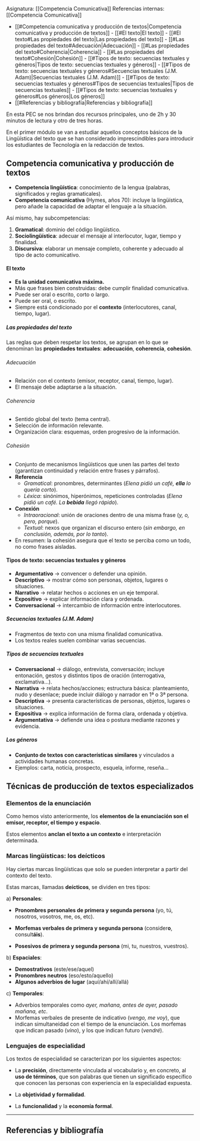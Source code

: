 Asignatura: [[Competencia Comunicativa]]
Referencias internas: [[Competencia Comunicativa]]

- [[#Competencia comunicativa y producción de textos|Competencia comunicativa y producción de textos]]
		- [[#El texto|El texto]]
			- [[#El texto#Las propiedades del texto|Las propiedades del texto]]
				- [[#Las propiedades del texto#Adecuación|Adecuación]]
				- [[#Las propiedades del texto#Coherencia|Coherencia]]
				- [[#Las propiedades del texto#Cohesión|Cohesión]]
		- [[#Tipos de texto: secuencias textuales y géneros|Tipos de texto: secuencias textuales y géneros]]
			- [[#Tipos de texto: secuencias textuales y géneros#Secuencias textuales (J.M. Adam)|Secuencias textuales (J.M. Adam)]]
			- [[#Tipos de texto: secuencias textuales y géneros#Tipos de secuencias textuales|Tipos de secuencias textuales]]
			- [[#Tipos de texto: secuencias textuales y géneros#Los géneros|Los géneros]]
- [[#Referencias y bibliografía|Referencias y bibliografía]]


En esta PEC se nos brindan dos recursos principales, uno de 2h y 30 minutos de lectura y otro de tres horas.

En el primer módulo se van a estudiar aquellos conceptos básicos de la Lingüística del texto que se han considerado imprescindibles para introducir los estudiantes de Tecnología en la redacción de textos.

## Competencia comunicativa y producción de textos

- **Competencia lingüística**: conocimiento de la lengua (palabras, significados y reglas gramaticales).
- **Competencia comunicativa** (Hymes, años 70): incluye la lingüística, pero añade la capacidad de adaptar el lenguaje a la situación.

Así mismo, hay subcompetencias:
1) **Gramatical**: dominio del código lingüístico.
2) **Sociolingüística**: adecuar el mensaje al interlocutor, lugar, tiempo y finalidad.
3) **Discursiva**: elaborar un mensaje completo, coherente y adecuado al tipo de acto comunicativo.

#### El texto

- **Es la unidad comunicativa máxima.**
- Más que frases bien construidas: debe cumplir finalidad comunicativa.
- Puede ser oral o escrito, corto o largo.
- Puede ser oral, o escrito.
- Siempre está condicionado por el **contexto** (interlocutores, canal, tiempo, lugar).

##### Las propiedades del texto

Las reglas que deben respetar los textos, se agrupan en lo que se denominan las **propiedades textuales**: **adecuación**, **coherencia**, **cohesión**.

###### Adecuación

- Relación con el contexto (emisor, receptor, canal, tiempo, lugar).
- El mensaje debe adaptarse a la situación.

###### Coherencia

- Sentido global del texto (tema central).
- Selección de información relevante.
- Organización clara: esquemas, orden progresivo de la información.

###### Cohesión

- Conjunto de mecanismos lingüísticos que unen las partes del texto (garantizan continuidad y relación entre frases y párrafos).
- **Referencia**
    - _Gramatical_: pronombres, determinantes (_Elena pidió un café, **ella** lo quería corto_).
    - _Léxica_: sinónimos, hiperónimos, repeticiones controladas (_Elena pidió un café. La **bebida** llegó rápido_).
- **Conexión**
    - _Intraoracional_: unión de oraciones dentro de una misma frase (_y, o, pero, porque_).
    - _Textual_: nexos que organizan el discurso entero (_sin embargo, en conclusión, además, por lo tanto_).
- En resumen: la cohesión asegura que el texto se perciba como un todo, no como frases aisladas.

#### Tipos de texto: secuencias textuales y géneros

- **Argumentativo** → convencer o defender una opinión.
- **Descriptivo** → mostrar cómo son personas, objetos, lugares o situaciones.
- **Narrativo** → relatar hechos o acciones en un eje temporal.
- **Expositivo** → explicar información clara y ordenada.
- **Conversacional** → intercambio de información entre interlocutores.

##### Secuencias textuales (J.M. Adam)

- Fragmentos de texto con una misma finalidad comunicativa.
- Los textos reales suelen combinar varias secuencias.

##### Tipos de secuencias textuales

- **Conversacional** → diálogo, entrevista, conversación; incluye entonación, gestos y distintos tipos de oración (interrogativa, exclamativa…).
- **Narrativa** → relata hechos/acciones; estructura básica: planteamiento, nudo y desenlace; puede incluir diálogo y narrador en 1ª o 3ª persona.
- **Descriptiva** → presenta características de personas, objetos, lugares o situaciones.
- **Expositiva** → explica información de forma clara, ordenada y objetiva.
- **Argumentativa** → defiende una idea o postura mediante razones y evidencia.

##### Los géneros

- **Conjunto de textos con características similares** y vinculados a actividades humanas concretas.
- Ejemplos: carta, noticia, prospecto, esquela, informe, reseña…

## Técnicas de producción de textos especializados

### Elementos de la enunciación

Como hemos visto anteriormente, los **elementos de la enunciación son el emisor, receptor, el tiempo y espacio**.

Estos elementos **anclan el texto a un contexto** e interpretación determinada.

### Marcas lingüísticas: los deícticos

Hay ciertas marcas lingüísticas que solo se pueden interpretar a partir del contexto del texto.

Estas marcas, llamadas **deícticos**, se dividen en tres tipos:

a) **Personales**: 

- **Pronombres personales de primera y segunda persona** (yo, tú, nosotros, vosotros, me, os, etc).

- **Morfemas verbales de primera y segunda persona** (consider**o**, consult**áis**).

- **Posesivos de primera y segunda persona** (mi, tu, nuestros, vuestros).

b) **Espaciales**:

- **Demostrativos** (este/ese/aquel)
- **Pronombres neutros** (eso/esto/aquello)
- **Algunos adverbios de lugar** (aquí/ahí/allí/allá)

c) **Temporales**:

- Adverbios temporales como *ayer, mañana, antes de ayer, pasado mañana, etc*.
- Morfemas verbales de presente de indicativo (*vengo, me voy*), que indican simultaneidad con el tiempo de la enunciación. Los morfemas que indican pasado (*vino*), y los que indican futuro (*vendré*).


### Lenguajes de especialidad

Los textos de especialidad se caracterizan por los siguientes aspectos:

- La **precisión**, directamente vinculada al vocabulario y, en concreto, al **uso de términos**, que son palabras que tienen un significado específico que conocen las personas con experiencia en la especialidad expuesta.

- La **objetividad y formalidad**.

- La **funcionalidad** y la **economía formal**.



----
## Referencias y bibliografía

